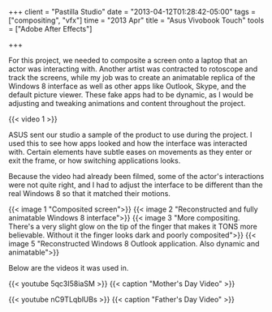 +++
client = "Pastilla Studio"
date = "2013-04-12T01:28:42-05:00"
tags = ["compositing", "vfx"]
time = "2013 Apr"
title = "Asus Vivobook Touch"
tools = ["Adobe After Effects"]

+++

For this project, we needed to composite a screen onto a laptop that an actor was interacting with. Another artist was contracted to rotoscope and track the screens, while my job was to create an animatable replica of the Windows 8 interface as well as other apps like Outlook, Skype, and the default picture viewer. These fake apps had to be dynamic, as I would be adjusting and tweaking animations and content throughout the project.

{{< video 1 >}}

ASUS sent our studio a sample of the product to use during the project. I used this to see how apps looked and how the interface was interacted with. Certain elements have subtle eases on movements as they enter or exit the frame, or how switching applications looks.

Because the video had already been filmed, some of the actor's interactions were not quite right, and I had to adjust the interface to be different than the real Windows 8 so that it matched their motions.

{{< image 1 "Composited screen">}}
{{< image 2 "Reconstructed and fully animatable Windows 8 interface">}}
{{< image 3 "More compositing. There's a very slight glow on the tip of the finger that makes it TONS more believable. Without it the finger looks dark and poorly composited">}}
{{< image 5 "Reconstructed Windows 8 Outlook application. Also dynamic and animatable">}}
</div>

Below are the videos it was used in.

{{< youtube 5qc3I58iaSM >}}
{{< caption "Mother's Day Video" >}}

{{< youtube nC9TLqblUBs >}}
{{< caption "Father's Day Video" >}}
